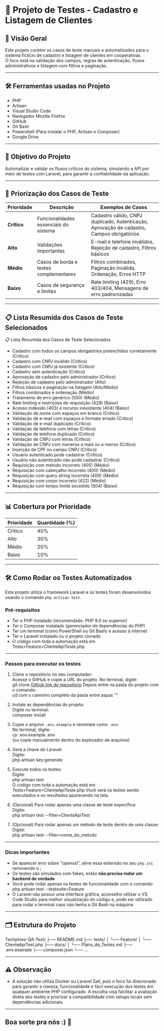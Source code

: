 # 🧪 Projeto de Testes - Cadastro e Listagem de Clientes

## 📖 Visão Geral

Este projeto contém os casos de teste manuais e automatizados para o sistema fictício de cadastro e listagem de clientes em cooperativas.  
O foco está na validação dos campos, regras de autenticação, fluxos administrativos e listagem com filtros e paginação.

---

## 🛠️ Ferramentas usadas no Projeto
- PHP
- Artisan
- Visual Studio Code
- Navegador Mozilla Firefox
- GitHub
- Git Bash
- Powershell (Para instalar o PHP, Artisan e Composer)
- Google Drive

---

## 🎯 Objetivo do Projeto

Automatizar e validar os fluxos críticos do sistema, simulando a API por meio de testes com Laravel, para garantir a confiabilidade da aplicação.

---

## 🚦 Priorização dos Casos de Teste

| Prioridade | Descrição                                       | Exemplos de Casos                                                                      |
|------------|------------------------------------------------|----------------------------------------------------------------------------------------|
| **Crítico** | Funcionalidades essenciais do sistema          | Cadastro válido, CNPJ duplicado, Autenticação, Aprovação de cadastro, Campos obrigatórios |
| **Alto**    | Validações importantes                         | E-mail e telefone inválidos, Rejeição de cadastro, Filtros básicos                     |
| **Médio**   | Casos de borda e testes complementares         | Filtros combinados, Paginação inválida, Ordenação, Erros HTTP                          |
| **Baixo**   | Casos de segurança e limites                   | Rate limiting (429), Erro 403/404, Mensagens de erro padronizadas                      |

---

## 📋 Lista Resumida dos Casos de Teste Selecionados

📋 Lista Resumida dos Casos de Teste Selecionados

- Cadastro com todos os campos obrigatórios preenchidos corretamente (Crítico)
- Cadastro com CNPJ inválido (Crítico)
- Cadastro com CNPJ já existente (Crítico)
- Cadastro sem autenticação (Crítico)
- Aprovação de cadastro pelo administrador (Crítico)
- Rejeição de cadastro pelo administrador (Alto)
- Filtros básicos e paginação na listagem (Alto/Médio)
- Filtros combinados e ordenação (Médio)
- Tratamento de erro genérico (500) (Médio)
- Rate limiting e restrições de requisição (429) (Baixo)
- Acesso indevido (403) e recurso inexistente (404) (Baixo)
- Validação de nome com espaços em branco (Crítico)
- Validação de e-mail com espaços e formato errado (Crítico)
- Validação de e-mail duplicado (Crítico)
- Validação de telefone com letras (Crítico)
- Validação de telefone duplicado (Crítico)
- Validação de CNPJ com letras (Crítico)
- Validação de CNPJ com números a mais ou a menos (Crítico)
- Inserção de CPF no campo CNPJ (Crítico)
- Usuário autenticado pode cadastrar (Crítico)
- Usuário não autenticado não pode cadastrar (Crítico)
- Requisição com método incorreto (405) (Médio)
- Requisição com cabeçalho incorreto (400) (Médio)
- Requisição com query string incorreta (400) (Médio)
- Requisição com corpo incorreto (422) (Médio)
- Requisição com tempo limite excedido (504) (Baixo)

---

## 📊 Cobertura por Prioridade

| Prioridade | Quantidade (%) |
|------------|----------------|
| Crítico    | 40%            |
| Alto       | 30%            |
| Médio      | 20%            |
| Baixo      | 10%            |

---

## 🛠️ Como Rodar os Testes Automatizados

Este projeto utiliza o framework Laravel e os testes foram desenvolvidos usando o comando `php artisan test`.

### Pré-requisitos

- Ter o PHP instalado (recomendado: PHP 8.0 ou superior)
- Ter o Composer instalado (gerenciador de dependências do PHP)
- Ter um terminal (como PowerShell ou Git Bash) e acesso à internet
- Ter o Laravel instalado ou o projeto clonado
- O código com toda a automação está em Tests>Feature>ClienteApiTeste.php

---

### Passos para executar os testes

1. Clone o repositório no seu computador:  
   Acesse o GitHub e copie a URL do projeto. No terminal, digite:  
   git clone [Github link do repositório](https://github.com/QAMilenaTorres/Techpines-QA-Test.git)
   Depois entre na pasta do projeto com o comando:  
   cd com o caminho completo da pasta entre aspas ""

2. Instale as dependências do projeto:  
   Digite no terminal:  
   composer install

3. Copie o arquivo `.env.example` e renomeie como `.env`:  
   No terminal, digite:  
   cp .env.example .env  
   (ou copie manualmente dentro do explorador de arquivos)

4. Gere a chave do Laravel:  
   Digite:  
   php artisan key:generate

5. Execute todos os testes:  
   Digite:  
   php artisan test   
   O código com toda a automação está em Tests>Feature>ClienteApiTeste.php
   Você verá os testes sendo executados e os resultados aparecendo na tela.

7. (Opcional) Para rodar apenas uma classe de teste específica:  
   Digite:  
   php artisan test --filter=ClienteApiTest

8. (Opcional) Para rodar apenas um método de teste dentro de uma classe:  
   Digite:  
   php artisan test --filter=nome_do_metodo

---

### Dicas importantes

- Se aparecer erro sobre "openssl", ative essa extensão no seu `php.ini` removendo o ;
- Os testes são simulados com fakes, então **não precisa rodar um backend de verdade**
- Você pode rodar apenas os testes de funcionalidade com o comando:  
  php artisan test --testsuite=Feature
- O Laravel não possui uma interface gráfica, aconselho utilizar o VS Code Studio para melhor visualização do código e, pode ser utilizado para rodar o terminal caso não tenha o Git Bash na máquina

---

## 🗂️ Estrutura do Projeto

Techpines-QA-Test/
├── README.md
├── tests/
│ └── Feature/
│ └── ClienteApiTest.php
├── docs/
│ └── Plano_de_Testes.md
├── .env.example
├── composer.json
└── ...

---

## ⚠️ Observação

- A solução não utiliza Docker ou Laravel Sail, pois o foco foi direcionado para garantir a clareza, funcionalidade e fácil execução dos testes em qualquer ambiente PHP configurado. A escolha visa facilitar a avaliação direta dos testes e priorizar a compatibilidade com setups locais sem dependências adicionais.

---

## Boa sorte pra nós :) 🖤
